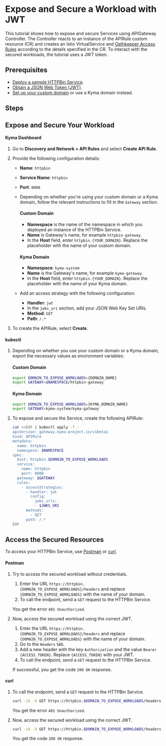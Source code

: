 # Expose and Secure a Workload with JWT

This tutorial shows how to expose and secure Services using APIGateway Controller. The Controller reacts to an instance of the APIRule custom resource (CR) and creates an Istio VirtualService and [Oathkeeper Access Rules](https://www.ory.sh/docs/oathkeeper/api-access-rules) according to the details specified in the CR. To interact with the secured workloads, the tutorial uses a JWT token.

## Prerequisites

* [Deploy a sample HTTPBin Service](../01-00-create-workload.md).
* [Obtain a JSON Web Token (JWT)](./01-51-get-jwt.md).
* [Set up your custom domain](../01-10-setup-custom-domain-for-workload.md) or use a Kyma domain instead.

## Steps

## Expose and Secure Your Workload

<!-- tabs:start -->
#### **Kyma Dashboard**

1. Go to **Discovery and Network > API Rules** and select **Create API Rule**. 
2. Provide the following configuration details:
    - **Name**: `httpbin`
    - **Service Name**: `httpbin`
    - **Port**: `8000`
    - Depending on whether you're using your custom domain or a Kyma domain, follow the relevant instructions to fill in the `Gateway` section.
      <!-- tabs:start -->
      #### **Custom Domain**
      - **Namespace** is the name of the namespace in which you deployed an instance of the HTTPBin Service. 
      - **Name** is Gateway's name, for example `httpbin-gateway`. 
      - In the **Host** field, enter `httpbin.{YOUR_DOMAIN}`. Replace the placeholder with the name of your custom domain.

      #### **Kyma Domain**
      - **Namespace**: `kyma-system`
      - **Name** is the Gateway's name, for example `kyma-gateway`. 
      - In the **Host** field, enter `httpbin.{YOUR_DOMAIN}`. Replace the placeholder with the name of your Kyma domain.
      <!-- tabs:end -->
    - Add an access strategy with the following configuration:
      - **Handler**: `jwt`
      - In the `jwks_uri` section, add your JSON Web Key Set URIs.
      - **Method**: `GET`
      - **Path**: `/.*`

3. To create the APIRule, select **Create**.  

#### **kubectl**

1. Depending on whether you use your custom domain or a Kyma domain, export the necessary values as environment variables:
  
    <!-- tabs:start -->
    #### **Custom Domain**
        
    ```bash
    export DOMAIN_TO_EXPOSE_WORKLOADS={DOMAIN_NAME}
    export GATEWAY=$NAMESPACE/httpbin-gateway
    ```
    #### **Kyma Domain**

    ```bash
    export DOMAIN_TO_EXPOSE_WORKLOADS={KYMA_DOMAIN_NAME}
    export GATEWAY=kyma-system/kyma-gateway
    ```
    <!-- tabs:end --> 

2. To expose and secure the Service, create the following APIRule:
    
    ```bash
    cat <<EOF | kubectl apply -f -
    apiVersion: gateway.kyma-project.io/v1beta1
    kind: APIRule
    metadata:
      name: httpbin
      namespace: $NAMESPACE
    spec:
      host: httpbin.$DOMAIN_TO_EXPOSE_WORKLOADS   
      service:
        name: httpbin
        port: 8000
      gateway: $GATEWAY
      rules:
        - accessStrategies:
          - handler: jwt
            config:
              jwks_urls:
              - $JWKS_URI
          methods:
            - GET
          path: /.*
    EOF
    ```
<!-- tabs:end -->

## Access the Secured Resources

To access your HTTPBin Service, use [Postman](https://www.postman.com) or [curl](https://curl.se).

<!-- tabs:start -->
#### **Postman**

1. Try to access the secured workload without credentials.
    1. Enter the URL `https://httpbin.{DOMAIN_TO_EXPOSE_WORKLOADS}/headers` and replace `{DOMAIN_TO_EXPOSE_WORKLOADS}` with the name of your domain. 
    2. To call the endpoint, send a `GET` request to the HTTPBin Service. 

    You get the error `401 Unauthorized`.

2. Now, access the secured workload using the correct JWT.
    1. Enter the URL `https://httpbin.{DOMAIN_TO_EXPOSE_WORKLOADS}/headers` and replace `{DOMAIN_TO_EXPOSE_WORKLOADS}` with the name of your domain. 
    2. Go to the `Headers` tab. 
    3. Add a new header with the key `Authorization` and the value `Bearer {ACCESS_TOKEN}`. Replace `{ACCESS_TOKEN}` with your JWT.
    4. To call the endpoint, send a `GET` request to the HTTPBin Service. 

    If successful, you get the code `200 OK` response.


#### **curl**

1. To call the endpoint, send a `GET` request to the HTTPBin Service.

    ```bash
    curl -ik -X GET https://httpbin.$DOMAIN_TO_EXPOSE_WORKLOADS/headers
    ```
    You get the error `401 Unauthorized`.

2. Now, access the secured workload using the correct JWT.

    ```bash
    curl -ik -X GET https://httpbin.$DOMAIN_TO_EXPOSE_WORKLOADS/headers --header "Authorization:Bearer $ACCESS_TOKEN"
    ```
    You get the code `200 OK` response.
<!-- tabs:end -->